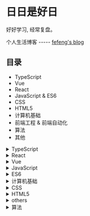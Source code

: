 # 日日是好日
好好学习, 经常复盘。

个人生活博客 ----- [fefeng's blog](https://fefeng.cn/)

## 目录
- TypeScript
- Vue
- React
- JavaScript & ES6
- CSS
- HTML5
- 计算机基础
- 前端工程 & 前端自动化
- 算法
- 其他


<details>
  <summary>TypeScript</summary>
  
  - [认识 TypeScript](https://github.com/ShiRouMi/blog/issues/43)
</details>

<details>
  <summary>React</summary>
  
  - [React 事件机制](https://github.com/ShiRouMi/blog/issues/61)
</details>

<details>
  <summary>Vue</summary>
  
  - [Vue 中图片路径问题](https://github.com/ShiRouMi/blog/issues/52)
  - [利用 History API 无刷新更改地址栏](https://github.com/ShiRouMi/blog/issues/34)
  - [前端路由的实现原理](https://github.com/ShiRouMi/blog/issues/35)
  - [Vue.js 2.0 独立构建和运行时构建的区别](https://github.com/ShiRouMi/blog/issues/9)
  - [Vue filter](https://github.com/ShiRouMi/blog/issues/14)
  - [Vue 生命周期钩子](https://github.com/ShiRouMi/blog/issues/15)
  - [Vue 中需要注意的 API](https://github.com/ShiRouMi/blog/issues/16)
  - [Vue 路由方式](https://github.com/ShiRouMi/blog/issues/27)
</details>

<details>
  <summary>JavaScript</summary>
  
  - [fragment](https://github.com/ShiRouMi/blog/issues/66)
  - [包装对象和包装函数](https://github.com/ShiRouMi/blog/issues/40)
  - [JavaScript 原生事件](https://github.com/ShiRouMi/blog/issues/33)
  - [继承](https://github.com/ShiRouMi/blog/issues/31)
  - [防抖 & 节流 & 定时器](https://github.com/ShiRouMi/blog/issues/30)
  - [this](https://github.com/ShiRouMi/blog/issues/1)
  - [数组](https://github.com/ShiRouMi/blog/issues/2)
  - [new instanceof](https://github.com/ShiRouMi/blog/issues/3)
  - [对象](https://github.com/ShiRouMi/blog/issues/4)
  - [模拟实现 call apply bind 及其思考](https://github.com/ShiRouMi/blog/issues/5)
  - [闭包 作用域](https://github.com/ShiRouMi/blog/issues/6)
  - [深浅拷贝及其实现](https://github.com/ShiRouMi/blog/issues/13)
  - [原型 & 原型链](https://github.com/ShiRouMi/blog/issues/19)
  - [类型判断与 Vue 的布尔属性](https://github.com/ShiRouMi/blog/issues/22)
  - [变量提升与函数提升](https://github.com/ShiRouMi/blog/issues/23)
  - [Event Loop 知多少](https://github.com/ShiRouMi/blog/issues/25)
  - [执行上下文 & 作用域 & 作用域链 & 变量对象](https://github.com/ShiRouMi/blog/issues/26)
  - [迭代 枚举](https://github.com/ShiRouMi/blog/issues/29)
  - [script: async & await](https://github.com/ShiRouMi/blog/issues/18)
  - [JSON、JSON 对象、JSON 字符串](https://github.com/ShiRouMi/blog/issues/46)
</details>

<details>
  <summary>ES6</summary>
  
  - [async & await](https://github.com/ShiRouMi/blog/issues/56)
  - [装饰器](https://github.com/ShiRouMi/blog/issues/42)
  - [Proxy & Reflect](https://github.com/ShiRouMi/blog/issues/41)
  - [谈谈 Promise.race()](https://github.com/ShiRouMi/blog/issues/36)
  - [扩展运算符 & 解构赋值](https://github.com/ShiRouMi/blog/issues/7)
  - [解决原始无模块化的痛点](https://github.com/ShiRouMi/blog/issues/8)
  - [Promise 案例](https://github.com/ShiRouMi/blog/issues/10)
  - [Promise 实现](https://github.com/ShiRouMi/blog/issues/12)
  - [阅读 Vue 源码学习 Class](https://github.com/ShiRouMi/blog/issues/20)
  - [阅读 Vue Router 源码学习 Class 继承](https://github.com/ShiRouMi/blog/issues/21)
  - [Set Map](https://github.com/ShiRouMi/blog/issues/28)
</details>


<details>
  <summary>计算机基础</summary>
  
  - [网络](https://github.com/ShiRouMi/blog/issues/17)
</details>

<details>
  <summary>CSS</summary>
  
  - [布局](https://github.com/ShiRouMi/blog/issues/57)
  - [各种预处理器的概念整理](https://github.com/ShiRouMi/blog/issues/58)
  - [移动端开发](https://github.com/ShiRouMi/blog/issues/59)
  - [移动端开发特性](https://github.com/ShiRouMi/blog/issues/60)
  - [水平垂直居中的又一解决方案--- Absolute Centering](https://github.com/ShiRouMi/blog/issues/53)
  - [CSS 命名规范](https://github.com/ShiRouMi/blog/issues/38)
  - [CSS 知识点整理](https://github.com/ShiRouMi/blog/issues/24)
</details>

<details>
  <summary>HTML5</summary>
  
- [HTML5 --- web语义化](https://github.com/ShiRouMi/blog/issues/44)
- [HTML5 特性大纲](https://github.com/ShiRouMi/blog/issues/45)
- [Cookie localStorage sessionStorage](https://github.com/ShiRouMi/blog/issues/37)
- [Web Worker vs WebSocket](https://github.com/ShiRouMi/blog/issues/32)
</details>


<details>
  <summary>others</summary>
  
- [实现全屏功能](https://github.com/ShiRouMi/blog/issues/11)
- [axios 传参的几种方式（传递表单数据 | 传递 JSON 对象| 传递 JSON 字符串）](https://github.com/ShiRouMi/blog/issues/47)
- [npm 笔记](https://github.com/ShiRouMi/blog/issues/48)
- [Babel 概念摘要](https://github.com/ShiRouMi/blog/issues/49)
- [图片性能优化实战经验](https://github.com/ShiRouMi/blog/issues/54)
- [自动化构建工具](https://github.com/ShiRouMi/blog/issues/55)
- [前端处理异常](https://github.com/ShiRouMi/blog/issues/65)
- [为什么使用前端框架](https://github.com/ShiRouMi/blog/issues/64)
- [前端处理数据难，难在哪？](https://github.com/ShiRouMi/blog/issues/63)
- [前端工程化](https://github.com/ShiRouMi/blog/issues/62)
- [常见正则表达式](https://github.com/ShiRouMi/blog/issues/67)

</details>

<details>
  <summary>算法</summary>
</details>